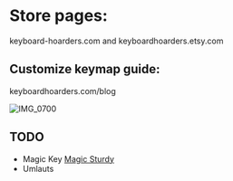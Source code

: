# Store pages:
keyboard-hoarders.com and keyboardhoarders.etsy.com
## Customize keymap guide:
keyboardhoarders.com/blog

![IMG_0700](https://github.com/user-attachments/assets/5908f61d-e762-4a3d-ab9d-74b530c19164)

## TODO

- Magic Key [Magic Sturdy](https://getreuer.info/posts/keyboards/alt-layouts/index.html#magic-sturdy)
- Umlauts
